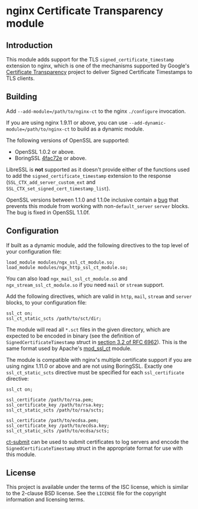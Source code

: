 nginx Certificate Transparency module
=====================================

Introduction
------------

This module adds support for the TLS `signed_certificate_timestamp` extension to
nginx, which is one of the mechanisms supported by Google's
[Certificate Transparency][ct] project to deliver Signed Certificate Timestamps
to TLS clients.

Building
--------

Add `--add-module=/path/to/nginx-ct` to the nginx `./configure` invocation.

If you are using nginx 1.9.11 or above, you can use
`--add-dynamic-module=/path/to/nginx-ct` to build as a dynamic module.

The following versions of OpenSSL are supported:

* OpenSSL 1.0.2 or above.
* BoringSSL [4fac72e][boringssl] or above.

LibreSSL is **not** supported as it doesn't provide either of the functions used
to add the `signed_certificate_timestamp` extension to the response
(`SSL_CTX_add_server_custom_ext` and `SSL_CTX_set_signed_cert_timestamp_list`).

OpenSSL versions between 1.1.0 and 1.1.0e inclusive contain a [bug][openssl-bug]
that prevents this module from working with non-`default_server` `server`
blocks. The bug is fixed in OpenSSL 1.1.0f.

Configuration
-------------

If built as a dynamic module, add the following directives to the top level of
your configuration file:

    load_module modules/ngx_ssl_ct_module.so;
    load_module modules/ngx_http_ssl_ct_module.so;

You can also load `ngx_mail_ssl_ct_module.so` and `ngx_stream_ssl_ct_module.so`
if you need `mail` or `stream` support.

Add the following directives, which are valid in `http`, `mail`, `stream` and
`server` blocks, to your configuration file:

    ssl_ct on;
    ssl_ct_static_scts /path/to/sct/dir;

The module will read all `*.sct` files in the given directory, which are
expected to be encoded in binary (see the definition of
`SignedCertificateTimestamp` struct in [section 3.2 of RFC 6962][rfc]). This is
the same format used by Apache's [mod\_ssl\_ct][apache] module.

The module is compatible with nginx's multiple certificate support if you are
using nginx 1.11.0 or above and are not using BoringSSL. Exactly one
`ssl_ct_static_scts` directive must be specified for each `ssl_certificate`
directive:

    ssl_ct on;

    ssl_certificate /path/to/rsa.pem;
    ssl_certificate_key /path/to/rsa.key;
    ssl_ct_static_scts /path/to/rsa/scts;

    ssl_certificate /path/to/ecdsa.pem;
    ssl_certificate_key /path/to/ecdsa.key;
    ssl_ct_static_scts /path/to/ecdsa/scts;

[ct-submit][ct-submit] can be used to submit certificates to log servers and
encode the `SignedCertificateTimestamp` struct in the appropriate format for use
with this module.

License
-------

This project is available under the terms of the ISC license, which is similar
to the 2-clause BSD license. See the `LICENSE` file for the copyright
information and licensing terms.

[ct]: http://www.certificate-transparency.org/
[rfc]: https://tools.ietf.org/html/rfc6962#section-3.2
[apache]: https://httpd.apache.org/docs/trunk/mod/mod_ssl_ct.html
[ct-submit]: https://github.com/grahamedgecombe/ct-submit
[boringssl]: https://boringssl.googlesource.com/boringssl/+/4fac72e638c896c9fa30f5c6cd2fd7246f28f49e%5E!/
[openssl-bug]: https://github.com/openssl/openssl/issues/2180
